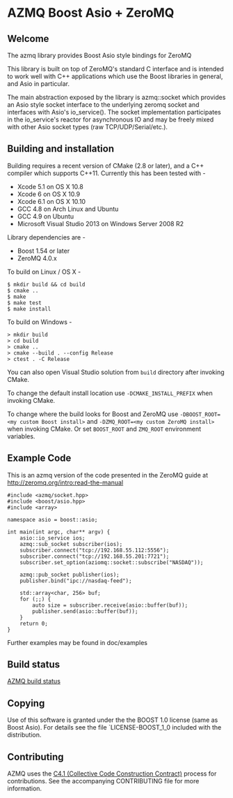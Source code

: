 # AZMQ Boost Asio + ZeroMQ

## Welcome
The azmq library provides Boost Asio style bindings for ZeroMQ

This library is built on top of ZeroMQ's standard C interface and is
intended to work well with C++ applications which use the Boost libraries
in general, and Asio in particular.

The main abstraction exposed by the library is azmq::socket which
provides an Asio style socket interface to the underlying zeromq socket
and interfaces with Asio's io_service().  The socket implementation
participates in the io_service's reactor for asynchronous IO and
may be freely mixed with other Asio socket types (raw TCP/UDP/Serial/etc.).

## Building and installation

Building requires a recent version of CMake (2.8 or later), and a C++ compiler
which supports C++11. Currently this has been tested with -
* Xcode 5.1 on OS X 10.8
* Xcode 6 on OS X 10.9
* Xcode 6.1 on OS X 10.10
* GCC 4.8 on Arch Linux and Ubuntu
* GCC 4.9 on Ubuntu
* Microsoft Visual Studio 2013 on Windows Server 2008 R2

Library dependencies are -
* Boost 1.54 or later
* ZeroMQ 4.0.x

To build on Linux / OS X -
```
$ mkdir build && cd build
$ cmake ..
$ make
$ make test
$ make install
```

To build on Windows -
```
> mkdir build
> cd build
> cmake ..
> cmake --build . --config Release
> ctest . -C Release
```
You can also open Visual Studio solution from `build` directory after invoking CMake.

To change the default install location use `-DCMAKE_INSTALL_PREFIX` when invoking CMake.

To change where the build looks for Boost and ZeroMQ use `-DBOOST_ROOT=<my custom Boost install>` and `-DZMQ_ROOT=<my custom ZeroMQ install>` when invoking CMake. Or set `BOOST_ROOT` and `ZMQ_ROOT` environment variables.

## Example Code
This is an azmq version of the code presented in the ZeroMQ guide at
http://zeromq.org/intro:read-the-manual

```
#include <azmq/socket.hpp>
#include <boost/asio.hpp>
#include <array>

namespace asio = boost::asio;

int main(int argc, char** argv) {
    asio::io_service ios;
    azmq::sub_socket subscriber(ios);
    subscriber.connect("tcp://192.168.55.112:5556");
    subscriber.connect("tcp://192.168.55.201:7721");
    subscriber.set_option(aziomq::socket::subscribe("NASDAQ"));

    azmq::pub_socket publisher(ios);
    publisher.bind("ipc://nasdaq-feed");

    std::array<char, 256> buf;
    for (;;) {
        auto size = subscriber.receive(asio::buffer(buf));
        publisher.send(asio::buffer(buf));
    }
    return 0;
}
```

Further examples may be found in doc/examples

## Build status

[AZMQ build status](https://78.46.71.115/project.html?projectId=Azmq&guest=1)

## Copying

Use of this software is granted under the the BOOST 1.0 license
(same as Boost Asio).  For details see the file `LICENSE-BOOST_1_0
included with the distribution.

## Contributing

AZMQ uses the [C4.1 (Collective Code Construction Contract)](http://rfc.zeromq.org/spec:22) process for contributions.
See the accompanying CONTRIBUTING file for more information.
